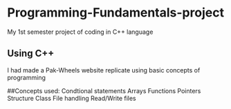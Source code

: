 # Programming-Fundamentals-project
My 1st semester project of coding in C++ language 
## Using C++
I had made a Pak-Wheels website replicate using basic concepts of programming 

##Concepts used:
Condtional statements
Arrays
Functions
Pointers
Structure
Class
File handling
Read/Write files
